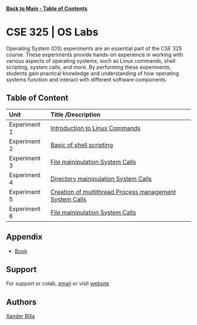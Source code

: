 [**Back to Main - Table of Contents**](https://github.com/xanderbilla/LPU-Academics#readme)

# CSE 325 | OS Labs

Operating System (OS) experiments are an essential part of the CSE 325 course. These experiments provide hands-on experience in working with various aspects of operating systems, such as Linux commands, shell scripting, system calls, and more. By performing these experiments, students gain practical knowledge and understanding of how operating systems function and interact with different software components.

## Table of Content

| Unit      |                                       Title /Description                                       |
| :-------- | :-------------------------------------------------------------------------------------------- |
| Experiment 1 | [Introduction to Linux Commands](https://github.com/xanderbilla/LPU-Academics/tree/main/Docs/CSE325/CSE325_1.md) |
| Experiment 2 | [Basic of shell scripting](https://github.com/xanderbilla/LPU-Academics/blob/main/blob/CSE325/CSE325_2.md) |
| Experiment 3 | [File mainipulation System Calls](https://github.com/xanderbilla/LPU-Academics/blob/main/blob/CSE325/CSE325_3.md) |
| Experiment 4 | [Directory mainipulation System Calls](https://github.com/xanderbilla/LPU-Academics/blob/main/blob/CSE325/CSE325_3.md) |
| Experiment 5 | [Creation of multithread Process management System Calls](https://github.com/xanderbilla/LPU-Academics/blob/main/blob/CSE325/CSE325_3.md) |
| Experiment 6 | [File mainipulation System Calls](https://github.com/xanderbilla/LPU-Academics/blob/main/blob/CSE325/CSE325_3.md) |

## Appendix

- [Book](https://www.amazon.in/OPERATING-SYSTEM-CONCEPT-NINTH-2018/dp/B09QZ1JRMZ/ref=sr_1_2?crid=1N85STUURLLFI&keywords=os+book+galvin&qid=1706469851&sprefix=%2Caps%2C248&sr=8-2)

## Support

For support or colab, [email](mailto:dev.xanderbilla@gmail.com) or visit [website](https://xanderbilla.com)

## Authors

[Xander Billa](https://xanderbilla.com)

